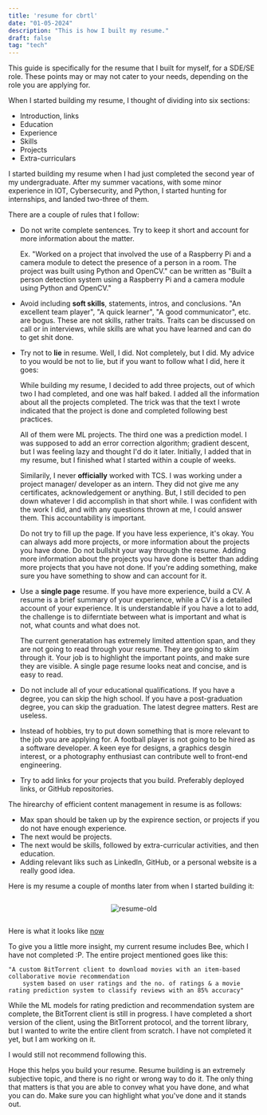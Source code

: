 ```yaml
---
title: 'resume for cbrtl'
date: "01-05-2024"
description: "This is how I built my resume."
draft: false
tag: "tech"
---
```


This guide is specifically for the resume that I built for myself, for a SDE/SE role. These points may or may not cater to your needs, depending on the role you are applying for.

When I started building my resume, I thought of dividing into six sections:

- Introduction, links
- Education
- Experience
- Skills
- Projects
- Extra-curriculars

I started building my resume when I had just completed the second year of my undergraduate. After my summer vacations, with some minor experience in IOT, Cybersecurity, and Python, I started hunting for internships, and landed two-three of them. 

There are a couple of rules that I follow:

- Do not write complete sentences. Try to keep it short and account for more information about the matter. 
	
	Ex. "Worked on a project that involved the use of a Raspberry Pi and a camera module to detect the presence of a person in a room. The project was built using Python and OpenCV." can be written as "Built a person detection system using a Raspberry Pi and a camera module using Python and OpenCV."

- Avoid including **soft skills**, statements, intros, and conclusions. "An excellent team player", "A quick learner", "A good communicator", etc. 
are bogus. These are not skills, rather traits. Traits can be discussed on call or in interviews, while skills are what you have learned and can do to get shit done.

- Try not to **lie** in resume. Well, I did. Not completely, but I did. My advice to you would be not to lie, but if you want to follow what I did, here it goes:

  While building my resume, I decided to add three projects, out of which two I had completed, and one was half baked. I added all the information about all the projects completed. The trick was that the text I wrote indicated that the project is done and completed following best practices.

  All of them were ML projects. The third one was a prediction model. I was supposed to add an error correction algorithm; gradient descent, but I was feeling lazy and thought I'd do it later. Initially, I added that in my resume, but I finished what I started within a couple of weeks.

	Similarily, I never **officially** worked with TCS. I was working under a project manager/ developer as an intern. They did not give me any certificates, acknowledgement or anything. But, I still decided to pen down whatever I did accomplish in that short while. I was confident with the work I did, and with any questions thrown at me, I could answer them. This accountability is important.

	Do not try to fill up the page. If you have less experience, it's okay. You can always add more projects, or more information about the projects you have done. Do not bullshit your way through the resume. Adding more information about the projects you have done is better than adding more projects that you have not done. If you're adding something, make sure you have something to show and can account for it.

- Use a **single page** resume. If you have more experience, build a CV. A resume is a brief summary of your experience, while a CV is a detailed account of your experience. It is understandable if you have a lot to add, the challenge is to diiferntiate between what is important and what is not, what counts and what does not.

  The current generatation has extremely limited attention span, and they are not going to read through your resume. They are going to skim through it. Your job is to highlight the important points, and make sure they are visible. A single page resume looks neat and concise, and is easy to read.

- Do not include all of your educational qualifications. If you have a degree, you can skip the high school. If you have a post-graduation degree, you can skip the graduation. The latest degree matters. Rest are useless.

- Instead of hobbies, try to put down something that is more relevant to the job you are applying for. A football player is not going to be hired as a software developer. A keen eye for designs, a graphics desgin interest, or a  photography enthusiast can contribute well to front-end engineering.

- Try to add links for your projects that you build. Preferably deployed links, or GitHub repositories. 

The hirearchy of efficient content management in resume is as follows:

- Max span should be taken up by the expirence section, or projects if you do not have enough experience.
- The next would be projects.
- The next would be skills, followed by extra-curricular activities, and then education.
- Adding relevant liks such as LinkedIn, GitHub, or a personal website is a really good idea.


Here is my resume a couple of months later from when I started building it:

<div style="display: flex; justify-content: center; align-items: center;">

  ![resume-old](../assets/img/cbrtl/updated.png)
</div>


Here is what it looks like [now](/resume.pdf)

To give you a little more insight, my current resume includes Bee, which I have not completed :P. The entire project mentioned goes like this:

	"A custom BitTorrent client to download movies with an item-based collaborative movie recommendation
		system based on user ratings and the no. of ratings & a movie rating prediction system to classify reviews with an 85% accuracy"

While the ML models for rating prediction and recommendation system are complete, the BitTorrent client is still in progress. I have completed a short version of the client, using the BitTorrent protocol, and the torrent library, but I wanted to write the entire client from scratch. I have not completed it yet, but I am working on it.

I would still not recommend following this.	

Hope this helps you build your resume. Resume building is an extremely subjective topic, and there is no right or wrong way to do it. The only thing that matters is that you are able to convey what you have done, and what you can do. Make sure you can highlight what you've done and it stands out.